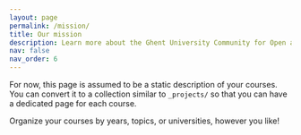 ```yaml
---
layout: page
permalink: /mission/
title: Our mission
description: Learn more about the Ghent University Community for Open and Reproducible Research
nav: false
nav_order: 6
---
```


For now, this page is assumed to be a static description of your courses. You can convert it to a collection similar to `_projects/` so that you can have a dedicated page for each course.

Organize your courses by years, topics, or universities, however you like!
